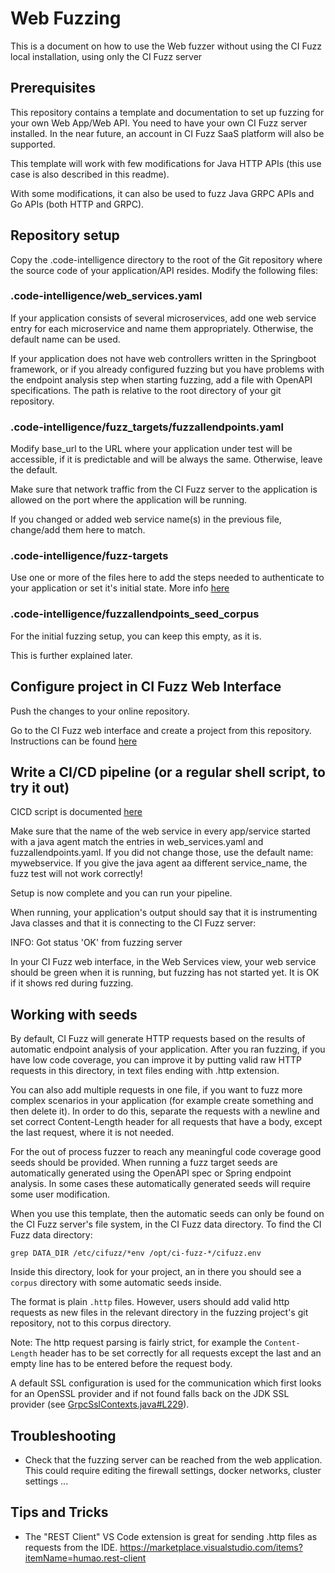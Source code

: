 # Web Fuzzing

This is a document on how to use the Web fuzzer without using the CI Fuzz local installation, using only the CI Fuzz server

## Prerequisites

This repository contains a template and documentation to set up fuzzing for your own Web App/Web API. You need to have your own CI Fuzz server installed. In the near future, an account in CI Fuzz SaaS platform will also be supported.

This template will work with few modifications for Java HTTP APIs (this use case is also described in this readme).

With some modifications, it can also be used to fuzz Java GRPC APIs and Go APIs (both HTTP and GRPC).

## Repository setup

Copy the .code-intelligence directory to the root of the Git repository where the source code of your application/API resides. Modify the following files:

### .code-intelligence/web_services.yaml

If your application consists of several microservices, add one web service entry for each microservice and name them appropriately. Otherwise, the default name can be used.

If your application does not have web controllers written in the Springboot framework, or if you already configured fuzzing but you have problems with the endpoint analysis step when starting fuzzing, add a file with OpenAPI specifications. The path is relative to the root directory of your git repository.

### .code-intelligence/fuzz_targets/fuzzallendpoints.yaml

Modify base_url to the URL where your application under test will be accessible, if it is predictable and will be always the same. Otherwise, leave the default.

Make sure that network traffic from the CI Fuzz server to the application is allowed on the port where the application will be running.

If you changed or added web service name(s) in the previous file, change/add them here to match.

### .code-intelligence/fuzz-targets

Use one or more of the files here to add the steps needed to authenticate to your application or set it's initial state. More info [here](https://help.code-intelligence.com/configure-http-headers)

### .code-intelligence/fuzzallendpoints_seed_corpus

For the initial fuzzing setup, you can keep this empty, as it is.

This is further explained later.

## Configure project in CI Fuzz Web Interface

Push the changes to your online repository.

Go to the CI Fuzz web interface and create a project from this repository. Instructions can be found [here](https://help.code-intelligence.com/using-the-web-app-new)

## Write a CI/CD pipeline (or a regular shell script, to try it out)

CICD script is documented [here](https://help.code-intelligence.com/continuous-fuzzing-setup-new)


Make sure that the name of the web service in every app/service started with a java agent match the entries in web_services.yaml and fuzzallendpoints.yaml. If you did not change those, use the default name: mywebservice. If you give the java agent aa different service_name, the fuzz test will not work correctly!

Setup is now complete and you can run your pipeline.

When running, your application's output should say that it is instrumenting Java classes and that it is connecting to the CI Fuzz server:

INFO: Got status 'OK' from fuzzing server

In your CI Fuzz web interface, in the Web Services view, your web service should be green when it is running, but fuzzing has not started yet. It is OK if it shows red during fuzzing.

## Working with seeds

By default, CI Fuzz will generate HTTP requests based on the results of automatic endpoint analysis of your application. After you ran fuzzing, if you have low code coverage, you can improve it by putting valid raw HTTP requests in this directory, in text files ending with .http extension. 

You can also add multiple requests in one file, if you want to fuzz more complex scenarios in your application (for example create something and then delete it). In order to do this, separate the requests with a newline and set correct Content-Length header for all requests that have a body, except the last request, where it is not needed.


For the out of process fuzzer to reach any meaningful code coverage good seeds should be provided.
When running a fuzz target seeds are automatically generated using the OpenAPI spec or Spring endpoint
analysis. In some cases these automatically generated seeds will require some user modification.

When you use this template, then the automatic seeds can only be found on the CI Fuzz server's file system, in the CI Fuzz data directory. To find the CI Fuzz data directory:
```
grep DATA_DIR /etc/cifuzz/*env /opt/ci-fuzz-*/cifuzz.env
```
Inside this directory, look for your project, an in there you should see a `corpus` directory with some automatic seeds inside. 

The format is plain `.http` files. However, users should add valid http requests as new files in the relevant directory in the fuzzing project's git repository, not to this corpus directory.

Note: The http request parsing is fairly strict, for example the `Content-Length` header has to be set correctly for all requests except the last and an
empty line has to be entered before the request body.

A default SSL configuration is used for the communication which first looks for an OpenSSL provider and if not found
falls back on the JDK SSL provider (see [GrpcSslContexts.java#L229](https://github.com/grpc/grpc-java/blob/814655cdde5797854289ce5c2ec3e7b80ce0cf44/netty/src/main/java/io/grpc/netty/GrpcSslContexts.java#L229)).

## Troubleshooting

- Check that the fuzzing server can be reached from the web application. This could require editing the firewall settings,
docker networks, cluster settings ...

## Tips and Tricks

- The "REST Client" VS Code extension is great for sending .http files as requests from the IDE.
https://marketplace.visualstudio.com/items?itemName=humao.rest-client

